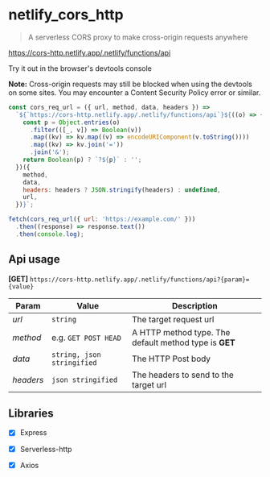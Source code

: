 # netlify_cors_http
> A serverless CORS proxy to make cross-origin requests anywhere

https://cors-http.netlify.app/.netlify/functions/api

Try it out in the browser's devtools console

**Note:** Cross-origin requests may still be blocked when using the devtools on some sites. You may encounter a Content Security Policy error or similar.

```javascript
const cors_req_url = ({ url, method, data, headers }) =>
  `${`https://cors-http.netlify.app/.netlify/functions/api`}${((o) => {
    const p = Object.entries(o)
      .filter(([_, v]) => Boolean(v))
      .map((kv) => kv.map((v) => encodeURIComponent(v.toString())))
      .map((kv) => kv.join('='))
      .join('&');
    return Boolean(p) ? `?${p}` : '';
  })({
    method,
    data,
    headers: headers ? JSON.stringify(headers) : undefined,
    url,
  })}`;

fetch(cors_req_url({ url: 'https://example.com/' }))
  .then((response) => response.text())
  .then(console.log);
```

## Api usage

**[GET]** `https://cors-http.netlify.app/.netlify/functions/api?{param}={value}`

Param | Value | Description
--- | --- | ---
*url* | `string` | The target request url
*method* | e.g. `GET POST HEAD` | A HTTP method type. The default method type is **GET**
*data* | `string, json stringified` |  The HTTP Post body 
*headers* |  `json stringified` | The headers to send to the target url

## Libraries

-   [x] Express
-   [x] Serverless-http
-   [x] Axios

